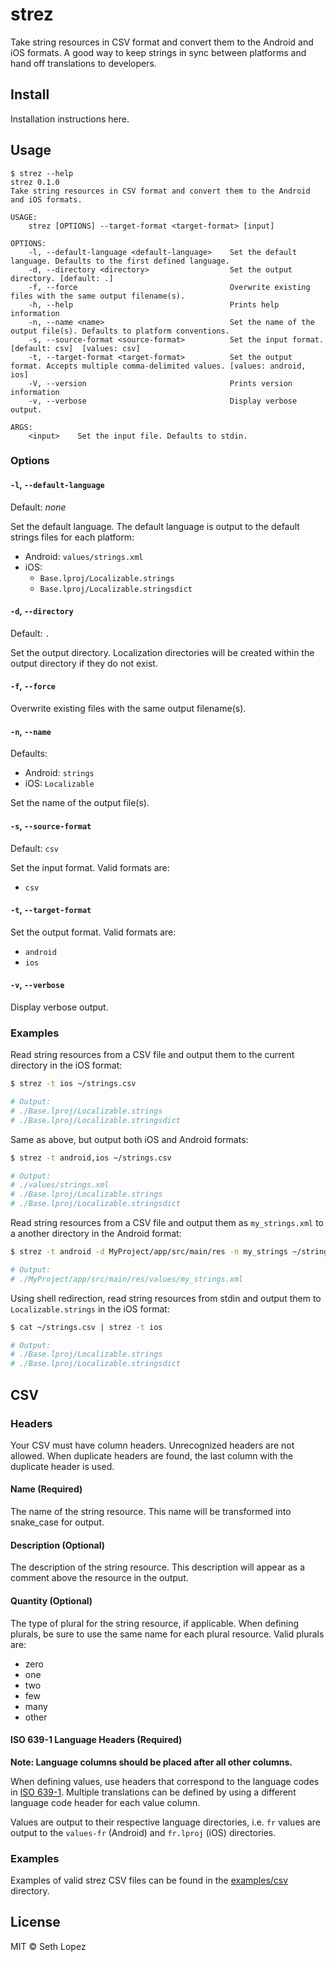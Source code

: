 # strez

Take string resources in CSV format and convert them to the Android and iOS
formats. A good way to keep strings in sync between platforms and hand off
translations to developers.

## Install

Installation instructions here.

## Usage

```
$ strez --help
strez 0.1.0
Take string resources in CSV format and convert them to the Android and iOS formats.

USAGE:
    strez [OPTIONS] --target-format <target-format> [input]

OPTIONS:
    -l, --default-language <default-language>    Set the default language. Defaults to the first defined language.
    -d, --directory <directory>                  Set the output directory. [default: .] 
    -f, --force                                  Overwrite existing files with the same output filename(s).
    -h, --help                                   Prints help information
    -n, --name <name>                            Set the name of the output file(s). Defaults to platform conventions.
    -s, --source-format <source-format>          Set the input format. [default: csv]  [values: csv]
    -t, --target-format <target-format>          Set the output format. Accepts multiple comma-delimited values. [values: android, ios]
    -V, --version                                Prints version information
    -v, --verbose                                Display verbose output.

ARGS:
    <input>    Set the input file. Defaults to stdin.
```

### Options

#### `-l`, `--default-language`

Default: _none_

Set the default language. The default language is output to the default strings
files for each platform:

- Android: `values/strings.xml`
- iOS:
    - `Base.lproj/Localizable.strings`
    - `Base.lproj/Localizable.stringsdict`

#### `-d`, `--directory`

Default: `.`

Set the output directory. Localization directories will be created within the
output directory if they do not exist.

#### `-f`, `--force`

Overwrite existing files with the same output filename(s).

#### `-n`, `--name`

Defaults:

- Android: `strings`
- iOS: `Localizable`

Set the name of the output file(s).

#### `-s`, `--source-format`

Default: `csv`

Set the input format. Valid formats are:

- `csv`

#### `-t`, `--target-format`

Set the output format. Valid formats are:

- `android`
- `ios`

#### `-v`, `--verbose`

Display verbose output.

### Examples

Read string resources from a CSV file and output them to the current directory
in the iOS format:

```sh
$ strez -t ios ~/strings.csv

# Output:
# ./Base.lproj/Localizable.strings
# ./Base.lproj/Localizable.stringsdict
```

Same as above, but output both iOS and Android formats:

```sh
$ strez -t android,ios ~/strings.csv

# Output:
# ./values/strings.xml
# ./Base.lproj/Localizable.strings
# ./Base.lproj/Localizable.stringsdict
```

Read string resources from a CSV file and output them as `my_strings.xml` to a
another directory in the Android format:

```sh
$ strez -t android -d MyProject/app/src/main/res -n my_strings ~/strings.csv

# Output:
# ./MyProject/app/src/main/res/values/my_strings.xml
```

Using shell redirection, read string resources from stdin and output them to
`Localizable.strings` in the iOS format:

```sh
$ cat ~/strings.csv | strez -t ios

# Output:
# ./Base.lproj/Localizable.strings
# ./Base.lproj/Localizable.stringsdict
```

## CSV

### Headers

Your CSV must have column headers. Unrecognized headers are not allowed. When
duplicate headers are found, the last column with the duplicate header is used.

#### Name (Required)

The name of the string resource. This name will be transformed into snake_case
for output.

#### Description (Optional)

The description of the string resource. This description will appear as a
comment above the resource in the output.

#### Quantity (Optional)

The type of plural for the string resource, if applicable. When defining
plurals, be sure to use the same name for each plural resource.
Valid plurals are:

- zero
- one
- two
- few
- many
- other

#### ISO 639-1 Language Headers (Required)

**Note: Language columns should be placed after all other columns.**

When defining values, use headers that correspond to the language codes in
[ISO 639-1](https://en.wikipedia.org/wiki/List_of_ISO_639-1_codes). Multiple
translations can be defined by using a different language code header for each
value column.

Values are output to their respective language directories, i.e. `fr` values are
output to the `values-fr` (Android) and `fr.lproj` (iOS) directories.

### Examples

Examples of valid strez CSV files can be found in the
[examples/csv](examples/csv) directory.

## License

MIT &copy; Seth Lopez
